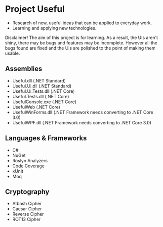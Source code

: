 # Project Useful

* Research of new, useful ideas that can be applied to everyday work.
* Learning and applying new technologies.

Disclaimer!  The aim of this project is for learning.  As a result, the UIs aren't shiny, there may be bugs and features may be incomplete.  However all the bugs found are fixed and the UIs are polished to the point of making them usable.

## Assemblies

* Useful.dll (.NET Standard)
* Useful.UI.dll (.NET Standard)
* Useful.UI.Tests.dll (.NET Core)
* Useful.Tests.dll (.NET Core)
* UsefulConsole.exe (.NET Core)
* UsefulWeb (.NET Core)
* UsefulWinForms.dll (.NET Framework needs converting to .NET Core 3.0)
* UsefulWPF.dll (.NET Framework needs converting to .NET Core 3.0)

## Languages & Frameworks

* C#
* NuGet
* Roslyn Analyzers
* Code Coverage
* xUnit
* Moq

## Cryptography

* Atbash Cipher
* Caesar Cipher
* Reverse Cipher
* ROT13 Cipher